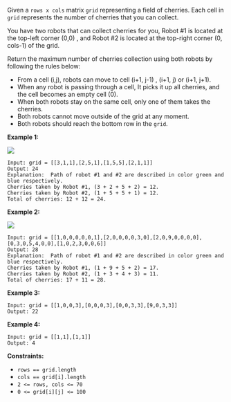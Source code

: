 Given a `rows x cols` matrix `grid` representing a field of cherries. Each
cell in `grid` represents the number of cherries that you can collect.

You have two robots that can collect cherries for you, Robot #1 is located at
the top-left corner (0,0) , and Robot #2 is located at the top-right corner
(0, cols-1) of the grid.

Return the maximum number of cherries collection using both robots  by
following the rules below:

  * From a cell (i,j), robots can move to cell (i+1, j-1) , (i+1, j) or (i+1, j+1).
  * When any robot is passing through a cell, It picks it up all cherries, and the cell becomes an empty cell (0).
  * When both robots stay on the same cell, only one of them takes the cherries.
  * Both robots cannot move outside of the grid at any moment.
  * Both robots should reach the bottom row in the `grid`.



**Example 1:**

**![](https://assets.leetcode.com/uploads/2020/04/29/sample_1_1802.png)**

    
    
    Input: grid = [[3,1,1],[2,5,1],[1,5,5],[2,1,1]]
    Output: 24
    Explanation:  Path of robot #1 and #2 are described in color green and blue respectively.
    Cherries taken by Robot #1, (3 + 2 + 5 + 2) = 12.
    Cherries taken by Robot #2, (1 + 5 + 5 + 1) = 12.
    Total of cherries: 12 + 12 = 24.
    

**Example 2:**

**![](https://assets.leetcode.com/uploads/2020/04/23/sample_2_1802.png)**

    
    
    Input: grid = [[1,0,0,0,0,0,1],[2,0,0,0,0,3,0],[2,0,9,0,0,0,0],[0,3,0,5,4,0,0],[1,0,2,3,0,0,6]]
    Output: 28
    Explanation:  Path of robot #1 and #2 are described in color green and blue respectively.
    Cherries taken by Robot #1, (1 + 9 + 5 + 2) = 17.
    Cherries taken by Robot #2, (1 + 3 + 4 + 3) = 11.
    Total of cherries: 17 + 11 = 28.
    

**Example 3:**

    
    
    Input: grid = [[1,0,0,3],[0,0,0,3],[0,0,3,3],[9,0,3,3]]
    Output: 22
    

**Example 4:**

    
    
    Input: grid = [[1,1],[1,1]]
    Output: 4
    



**Constraints:**

  * `rows == grid.length`
  * `cols == grid[i].length`
  * `2 <= rows, cols <= 70`
  * `0 <= grid[i][j] <= 100 `

